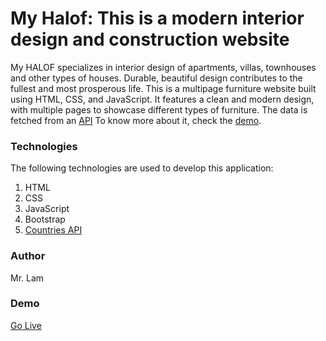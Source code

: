 # My Halof: This is a modern interior design and construction website

My HALOF specializes in interior design of apartments, villas, townhouses and other types of houses. Durable, beautiful design contributes to the fullest and most prosperous life. This is a multipage furniture website built using HTML, CSS, and JavaScript. It features a clean and modern design, with multiple pages to showcase different types of furniture. The data is fetched from an [API](https://restcountries.eu/rest/v2/all) To know more about it, check the [demo](https://huynhxuanlam-it44.github.io/JS-Basic-myhalof-noithat/).

### Technologies

The following technologies are used to develop this application:

1. HTML
2. CSS
3. JavaScript
4. Bootstrap
5. [Countries API](https://restcountries.eu/rest/v2/all) 
   

### Author
Mr. Lam
### Demo
[Go Live](https://huynhxuanlam-it44.github.io/JS-Basic-myhalof-noithat/)
